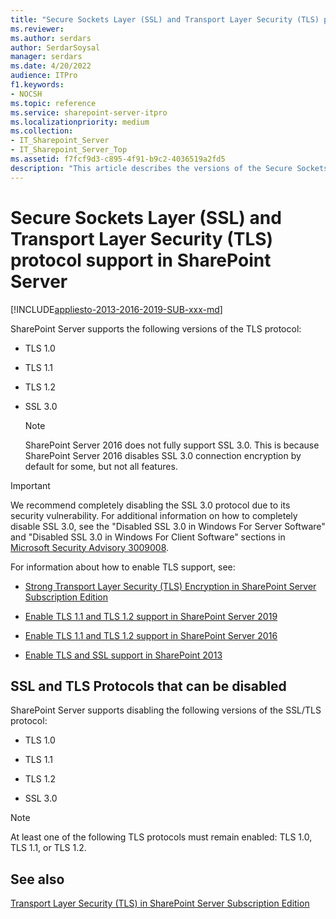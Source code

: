 ```yaml
---
title: "Secure Sockets Layer (SSL) and Transport Layer Security (TLS) protocol support in SharePoint Server"
ms.reviewer: 
ms.author: serdars
author: SerdarSoysal
manager: serdars
ms.date: 4/20/2022
audience: ITPro
f1.keywords:
- NOCSH
ms.topic: reference
ms.service: sharepoint-server-itpro
ms.localizationpriority: medium
ms.collection:
- IT_Sharepoint_Server
- IT_Sharepoint_Server_Top
ms.assetid: f7fcf9d3-c895-4f91-b9c2-4036519a2fd5
description: "This article describes the versions of the Secure Sockets Layer (SSL) and Transport Layer Security (TLS) protocol that SharePoint Server supports."
---
```


# Secure Sockets Layer (SSL) and Transport Layer Security (TLS) protocol support in SharePoint Server

[!INCLUDE[appliesto-2013-2016-2019-SUB-xxx-md](../includes/appliesto-2013-2016-2019-SUB-xxx-md.md)] 
  
SharePoint Server supports the following versions of the TLS protocol:
  
- TLS 1.0
    
- TLS 1.1
    
- TLS 1.2
    
- SSL 3.0
  > [!NOTE]
  > SharePoint Server 2016 does not fully support SSL 3.0. This is because SharePoint Server 2016 disables SSL 3.0 connection encryption by default for some, but not all features.
  
> [!IMPORTANT]
> We recommend completely disabling the SSL 3.0 protocol due to its security vulnerability. For additional information on how to completely disable SSL 3.0, see the "Disabled SSL 3.0 in Windows For Server Software" and "Disabled SSL 3.0 in Windows For Client Software" sections in [Microsoft Security Advisory 3009008](/security-updates/SecurityAdvisories/2015/3009008).
  
For information about how to enable TLS support, see:

- [Strong Transport Layer Security (TLS) Encryption in SharePoint Server Subscription Edition](strong-tls-encryption.md)

- [Enable TLS 1.1 and TLS 1.2 support in SharePoint Server 2019](enable-tls-1-1-and-tls-1-2-support-in-sharepoint-server-2019.md)

- [Enable TLS 1.1 and TLS 1.2 support in SharePoint Server 2016](enable-tls-1-1-and-tls-1-2-support-in-sharepoint-server-2016.md)
  
- [Enable TLS and SSL support in SharePoint 2013](enable-tls-and-ssl-support-in-sharepoint-2013.md)
    
    
## SSL and TLS Protocols that can be disabled

SharePoint Server supports disabling the following versions of the SSL/TLS protocol:
  
- TLS 1.0
    
- TLS 1.1
    
- TLS 1.2
    
- SSL 3.0
    
> [!NOTE]
> At least one of the following TLS protocols must remain enabled: TLS 1.0, TLS 1.1, or TLS 1.2. 
  
## See also

[Transport Layer Security (TLS) in SharePoint Server Subscription Edition](strong-tls-encryption.md)